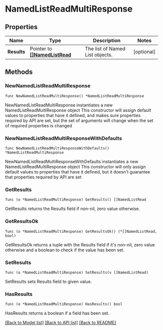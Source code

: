 # NamedListReadMultiResponse

## Properties

Name | Type | Description | Notes
------------ | ------------- | ------------- | -------------
**Results** | Pointer to [**[]NamedListRead**](NamedListRead.md) | The list of Named List objects. | [optional] 

## Methods

### NewNamedListReadMultiResponse

`func NewNamedListReadMultiResponse() *NamedListReadMultiResponse`

NewNamedListReadMultiResponse instantiates a new NamedListReadMultiResponse object
This constructor will assign default values to properties that have it defined,
and makes sure properties required by API are set, but the set of arguments
will change when the set of required properties is changed

### NewNamedListReadMultiResponseWithDefaults

`func NewNamedListReadMultiResponseWithDefaults() *NamedListReadMultiResponse`

NewNamedListReadMultiResponseWithDefaults instantiates a new NamedListReadMultiResponse object
This constructor will only assign default values to properties that have it defined,
but it doesn't guarantee that properties required by API are set

### GetResults

`func (o *NamedListReadMultiResponse) GetResults() []NamedListRead`

GetResults returns the Results field if non-nil, zero value otherwise.

### GetResultsOk

`func (o *NamedListReadMultiResponse) GetResultsOk() (*[]NamedListRead, bool)`

GetResultsOk returns a tuple with the Results field if it's non-nil, zero value otherwise
and a boolean to check if the value has been set.

### SetResults

`func (o *NamedListReadMultiResponse) SetResults(v []NamedListRead)`

SetResults sets Results field to given value.

### HasResults

`func (o *NamedListReadMultiResponse) HasResults() bool`

HasResults returns a boolean if a field has been set.


[[Back to Model list]](../README.md#documentation-for-models) [[Back to API list]](../README.md#documentation-for-api-endpoints) [[Back to README]](../README.md)



